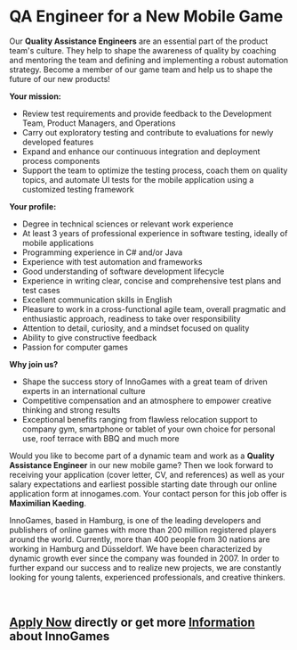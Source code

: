 # QA Engineer for a New Mobile Game

Our __Quality Assistance Engineers__ are an essential part of the product team's culture. They help to shape the awareness of quality by coaching and mentoring the team and defining and implementing a robust automation strategy. Become a member of our game team and help us to shape the future of our new products!  
  

__Your mission:__&nbsp;

*   Review test requirements and provide feedback to the&nbsp;Development Team, Product Managers, and Operations
*   Carry out exploratory testing and contribute to evaluations for newly developed features
*   Expand and enhance our continuous integration and deployment process components
*   Support the team to optimize the testing process, coach them on quality topics, and automate UI tests for the mobile application using a customized testing framework

__Your profile:__&nbsp;

*   Degree&nbsp;in technical sciences or relevant work experience
*   At least 3 years of professional experience in software testing, ideally of mobile applications
*   Programming experience in C\# and/or Java
*   Experience with test automation and frameworks
*   Good understanding of software development lifecycle
*   Experience in writing clear, concise and comprehensive test plans and test cases
*   Excellent communication skills in English
*   Pleasure to work in a cross-functional agile team, overall pragmatic and enthusiastic approach, readiness to take over responsibility
*   Attention to detail, curiosity, and a mindset focused on quality
*   Ability to give constructive feedback
*   Passion for computer games

  

__Why join us?__

*   Shape the success story of InnoGames with a great team of driven experts in an international culture
*   Competitive compensation and an atmosphere to empower creative thinking and strong results
*   Exceptional benefits ranging from flawless relocation support to company gym, smartphone or tablet of your own choice for personal use, roof terrace with BBQ and much more

  
Would you like to become part of a dynamic team and work as a __Quality Assistance Engineer__&nbsp;in our new mobile game? Then we look forward to receiving your application (cover letter, CV, and references) as well as your salary expectations and earliest possible starting date through our online application form at innogames.com. Your contact person for this job offer is __Maximilian Kaeding__.  
   
InnoGames, based in Hamburg, is one of the leading developers and publishers of online games with more than 200 million registered players around the world. Currently, more than 400 people from 30 nations are working in Hamburg and Düsseldorf. We have been characterized by dynamic growth ever since the company was founded in 2007. In order to further expand our success and to realize new projects, we are constantly looking for young talents, experienced professionals, and creative thinkers.

&nbsp;

## [Apply Now](http://app.jobvite.com/CompanyJobs/Careers.aspx?c=qyy9VfwU&j=oR076fwO&k=Apply&__jvst=Job+Board&i__jvsd=github_jobs_repo) directly or get more [Information](https://www.innogames.com/career/detail/job/qa-engineer-for-a-new-mobile-game/?s=github_jobs_repo) about InnoGames